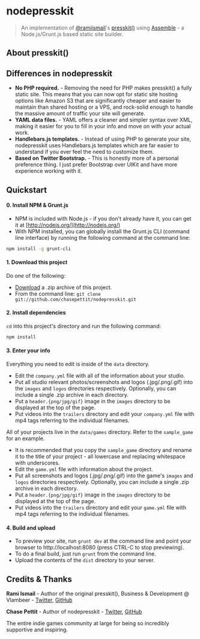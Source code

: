 # nodepresskit
> An implementation of [@ramiismail](https://github.com/ramiismail)'s [presskit()](https://github.com/ramiismail/dopresskit) using [Assemble](http://assemble.io) - a Node.js/Grunt.js based static site builder.

## About presskit()

## Differences in nodepresskit

* **No PHP required.** - Removing the need for PHP makes presskit() a fully static site. This means that you can now opt for static site hosting options like Amazon S3 that are significantly cheaper and easier to maintain than shared hosting or a VPS, and rock-solid enough to handle the massive amount of traffic your site will generate.
* **YAML data files.** - YAML offers a cleaner and simpler syntax over XML, making it easier for you to fill in your info and move on with your actual work.
* **Handlebars.js templates.** - Instead of using PHP to generate your site, nodepresskit uses Handlebars.js templates which are far easier to understand if you ever feel the need to customize them.
* **Based on Twitter Bootstrap.** - This is honestly more of a personal preference thing. I just prefer Bootstrap over UIKit and have more experience working with it.

## Quickstart

#### 0. Install NPM & Grunt.js
* NPM is included with Node.js - if you don't already have it, you can get it at [http://nodejs.org/](http://nodejs.org/)
* With NPM installed, you can globally install the Grunt.js CLI (command line interface) by running the following command at the command line:

````bash
npm install -g grunt-cli
````

#### 1. Download this project
Do *one* of the following:

* [Download][download] a .zip archive of this project.
* From the command line: `git clone git://github.com/chasepettit/nodepresskit.git`

#### 2. Install dependencies
`cd` into this project's directory and run the following command:

````bash
npm install
````

#### 3. Enter your info

Everything you need to edit is inside of the `data` directory.

* Edit the `company.yml` file with all of the information about your studio. 
* Put all studio relevant photos/screenshots and logos (.jpg/.png/.gif) into the `images` and `logos` directories respectively. Optionally, you can include a single .zip archive in each directory.
* Put a `header.{png/jpg/gif}` image in the `images` directory to be displayed at the top of the page.
* Put videos into the `trailers` directory and edit your `company.yml` file with mp4 tags referring to the individual filenames.

All of your projects live in the `data/games` directory. Refer to the `sample_game` for an example.

* It is recommended that you copy the `sample_game` directory and rename it to the title of your project - all lowercase and replacing whitespace with underscores.
* Edit the `game.yml` file with information about the project.
* Put all screenshots and logos (.jpg/.png/.gif) into the game's `images` and `logos` directories respectively. Optionally, you can include a single .zip archive in each directory.
* Put a `header.{png/jpg/gif}` image in the `images` directory to be displayed at the top of the page.
* Put videos into the `trailers` directory and edit your `game.yml` file with mp4 tags referring to the individual filenames.

#### 4. Build and upload
* To preview your site, run `grunt dev` at the command line and point your browser to http://localhost:8080 (press CTRL-C to stop previewing). 
* To do a final build, just run `grunt` from the command line.
* Upload the contents of the `dist` directory to your server.


## Credits & Thanks

**Rami Ismail** - Author of the original presskit(), Business & Development @ Vlambeer - [Twitter](https://twitter.com/tha_rami), [GitHub](https://github.com/ramiismail)

**Chase Pettit** - Author of nodepresskit - [Twitter](https://twitter.com/chasepettit), [GitHub](https://github.com/chaser324)

The entire indie games community at large for being so incredibly supportive and inspiring.





[download]: https://github.com/Chaser324/nodepresskit/archive/master.zip "Download boilerplate-bootstrap"


